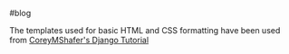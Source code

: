 #blog

The templates used for basic HTML and CSS formatting have been used from [CoreyMShafer's Django Tutorial](https://github.com/CoreyMSchafer/code_snippets/tree/master/Django_Blog/snippets)
